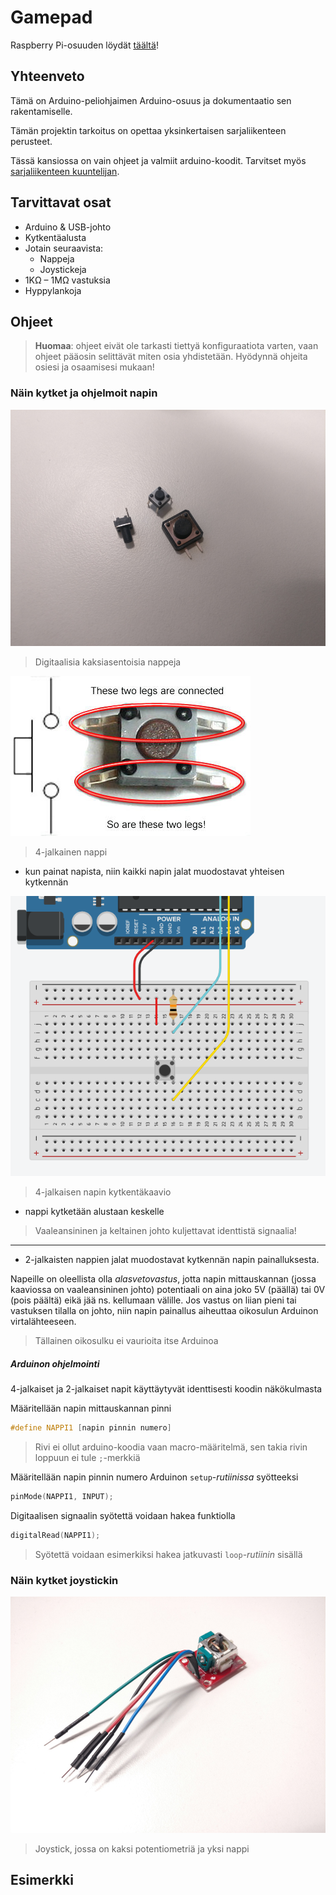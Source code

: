# Gamepad
Raspberry Pi-osuuden löydät [täältä]()!

## Yhteenveto
Tämä on Arduino-peliohjaimen Arduino-osuus ja dokumentaatio sen
rakentamiselle.

Tämän projektin tarkoitus on opettaa yksinkertaisen sarjaliikenteen perusteet.

Tässä kansiossa on vain ohjeet ja valmiit arduino-koodit.
Tarvitset myös [sarjaliikenteen kuuntelijan]().

## Tarvittavat osat
- Arduino & USB-johto
- Kytkentäalusta
- Jotain seuraavista:
    - Nappeja
    - Joystickeja
- 1KΩ – 1MΩ vastuksia
- Hyppylankoja

## Ohjeet
> **Huomaa**: ohjeet eivät ole tarkasti tiettyä konfiguraatiota varten,
> vaan ohjeet pääosin selittävät miten osia yhdistetään.
> Hyödynnä ohjeita osiesi ja osaamisesi mukaan!

### Näin kytket ja ohjelmoit napin
![](nappeja.jpg)
> Digitaalisia kaksiasentoisia nappeja

![](buttonlegsdiag.jpg)
> 4-jalkainen nappi
- kun painat napista, niin kaikki napin jalat muodostavat yhteisen kytkennän

![](4jalkapiiri.png)
> 4-jalkaisen napin kytkentäkaavio
- nappi kytketään alustaan keskelle
> Vaaleansininen ja keltainen johto kuljettavat identtistä signaalia!

---
- 2-jalkaisten nappien jalat muodostavat kytkennän napin painalluksesta.

Napeille on oleellista olla *alasvetovastus*, jotta napin mittauskannan
(jossa kaaviossa on vaaleansininen johto) potentiaali on aina joko 5V (päällä)
tai 0V (pois päältä) eikä jää ns. kellumaan välille. Jos vastus on liian pieni
tai vastuksen tilalla on johto, niin napin painallus aiheuttaa oikosulun
Arduinon virtalähteeseen.

> Tällainen oikosulku ei vaurioita itse Arduinoa

##### Arduinon ohjelmointi
4-jalkaiset ja 2-jalkaiset napit käyttäytyvät identtisesti koodin näkökulmasta

Määritellään napin mittauskannan pinni
```cpp
#define NAPPI1 [napin pinnin numero]
```

> Rivi ei ollut arduino-koodia vaan macro-määritelmä, sen takia rivin loppuun
> ei tule `;`-merkkiä

Määritellään napin pinnin numero Arduinon `setup`-*rutiinissa* syötteeksi
```cpp
pinMode(NAPPI1, INPUT);
```

Digitaalisen signaalin syötettä voidaan hakea funktiolla
```cpp
digitalRead(NAPPI1);
```
> Syötettä voidaan esimerkiksi hakea jatkuvasti `loop`-*rutiinin* sisällä

### Näin kytket joystickin
![](joystick.jpg)
> Joystick, jossa on kaksi potentiometriä ja yksi nappi

## Esimerkki
